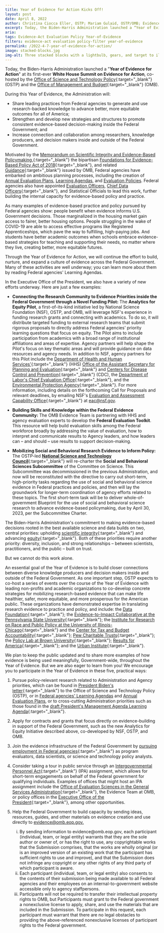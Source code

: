 ```yaml
---
title: Year of Evidence for Action Kicks Off!
layout: post
date: April 8, 2022
author: Christina Ciocca Eller, OSTP; Mariam Gulaid, OSTP/OMB; Evidence Team, OMB
excerpt: Today, the Biden-Harris Administration launched a “Year of Evidence for Action” at its first-ever White House Summit on Evidence for Action, co-hosted by the Office of Science and Technology Policy (OSTP) and the Office of Management and Budget (OMB). 
aria: 
tags: Evidence-Act Evaluation Policy Year-of-Evidence
filters: evidence-act evaluation policy-filter year-of-evidence
permalink: /2022-4-7-year-of-evidence-for-action/
image: stacked-blocks.jpg
img-alt: Three stacked blocks with a lightbulb, gears, and target to illustrate ideas leading to action.
---
```


Today, the Biden-Harris Administration launched a &quot;**Year of Evidence for Action**&quot; at its first-ever **White House Summit on Evidence for Action**, co-hosted by the [Office of Science and Technology Policy](https://www.whitehouse.gov/ostp){:target="_blank"} (OSTP) and the [Office of Management and Budget](https://www.whitehouse.gov/omb){:target="_blank"} (OMB).

During this Year of Evidence, the Administration will:

- Share leading practices from Federal agencies to generate and use research-backed knowledge to advance better, more equitable outcomes for all of America;
- Strengthen and develop new strategies and structures to promote consistent evidence-based decision-making inside the Federal Government; and
- Increase connection and collaboration among researchers, knowledge producers, and decision makers inside and outside of the Federal Government.

Motivated by the [Memorandum on Scientific Integrity and Evidence-Based Policymaking,](https://www.whitehouse.gov/briefing-room/presidential-actions/2021/01/27/memorandum-on-restoring-trust-in-government-through-scientific-integrity-and-evidence-based-policymaking/){:target="_blank"} the bipartisan [Foundations for Evidence-Based Policy Act of 2018](https://www.congress.gov/bill/115th-congress/house-bill/4174){:target="_blank"}, and related [Guidance](https://www.whitehouse.gov/wp-content/uploads/2021/06/M-21-27.pdf){:target="_blank"} issued by OMB, Federal agencies have embarked on ambitious planning processes, including the creation of [Annual Evaluation Plans]({{site.baseurl}}/evidence-plans/annual-evaluation-plan/), [Learning Agendas]({{site.baseurl}}/evidence-plans/learning-agenda/), and [Evaluation Policies]({{site.baseurl}}/evidence-plans/evaluation-policies/). Federal agencies also have appointed [Evaluation Officers]({{site.baseurl}}/evaluation-officer-council/#members), [Chief Data Officers](https://www.cdo.gov/){:target="_blank"}, and Statistical Officials to lead this work, further building the internal capacity for evidence-based policy and practice.

As many examples of evidence-based practice and policy pursued by Federal agencies show: people benefit when evidence informs U.S. Government decisions. Those marginalized in the housing market gain access to fairer, better housing options. People struggling in the wake of COVID-19 are able to access effective programs like Registered Apprenticeships, which pave the way to fulfilling, high-paying jobs. And students have better academic outcomes when schools embrace evidence-based strategies for teaching and supporting their needs, no matter where they live, creating better, more equitable futures.

Through the Year of Evidence for Action, we will continue the effort to build, nurture, and expand a culture of evidence across the Federal Government. Many of these activities are well underway; you can learn more about them by reading Federal agencies&#39; Learning Agendas.

In the Executive Office of the President, we also have a variety of new efforts underway. Here are just a few examples:

- **Connecting the Research Community to Evidence Priorities inside the Federal Government through a Novel Funding Pilot:** The **Analytics for Equity Pilot**, a first-of-its-kind initiative led by National Science Foundation (NSF), OSTP, and OMB, will leverage NSF&#39;s experience in funding research grants and connecting with academics. To do so, it will distribute targeted funding to external research teams that submit rigorous proposals to directly address Federal agencies&#39; priority learning questions that focus on equity. The Pilot aims to include participation from academics with a broad range of institutional affiliations and areas of expertise. Agency partners will help shape the Pilot&#39;s focus on key thematic areas and will provide guidance on data resources and agency needs. In addition to NSF, agency partners for this Pilot include the [Department of Health and Human Services&#39;](https://www.hhs.gov/){:target="_blank"} (HHS) [Office of the Assistant Secretary for Planning and Evaluation](https://aspe.hhs.gov/){:target="_blank"} and [Centers for Disease Control and Prevention](https://www.cdc.gov/){:target="_blank"} (CDC), the [Department of Labor&#39;s Chief Evaluation Office](https://www.dol.gov/agencies/oasp/evaluation){:target="_blank"}, and the [Environmental Protection Agency](https://www.epa.gov/){:target="_blank"}. For more information, including details on the forthcoming Call for Proposals and relevant deadlines, by emailing NSF&#39;s [Evaluation and Assessment Capability Office](https://nsf.gov/od/oia/eac/){:target="_blank"} at [eac@nsf.gov](mailto:eac@nsf.gov).

- **Building Skills and Knowledge within the Federal Evidence Community:** The OMB Evidence Team is partnering with HHS and agency evaluation experts to develop the **Federal Evaluation Toolkit**. This resource will help build evaluation skills among the Federal workforce broadly by addressing the value of evaluation, how to interpret and communicate results to Agency leaders, and how leaders can – and should – use results to support decision-making.

- **Mobilizing Social and Behavioral Research Evidence to Inform Policy:** The OSTP-led [**National Science and Technology Council**](https://www.whitehouse.gov/ostp/nstc/){:target="_blank"} will re-charter the **Social and Behavioral Sciences Subcommittee** of the Committee on Science. This Subcommittee was decommissioned in the previous Administration, and now will be reconstituted with the directive to carry out short-term, high-priority tasks regarding the use of social and behavioral science evidence in Federal practices and policies, and then will lay the groundwork for longer-term coordination of agency efforts related to these topics. The first short-term task will be to deliver whole-of-government Blueprint for the use of social and behavioral science research to advance evidence-based policymaking, due by April 30, 2023, per the Subcommittee Charter.

The Biden-Harris Administration&#39;s commitment to making evidence-based decisions rooted in the best available science and data builds on two, central priorities: upholding [scientific integrity](https://www.whitehouse.gov/wp-content/uploads/2022/01/01-22-Protecting_the_Integrity_of_Government_Science.pdf){:target="_blank"} and advancing [equity](https://www.whitehouse.gov/briefing-room/presidential-actions/2021/01/20/executive-order-advancing-racial-equity-and-support-for-underserved-communities-through-the-federal-government/){:target="_blank"}. Both of these priorities require another priority: diversity, inclusion, and strong relationships – between scientists, practitioners, and the public – built on trust.

But we cannot do this work alone.

An essential goal of the Year of Evidence is to build closer connections between diverse knowledge producers and decision makers inside and outside of the Federal Government. As one important step, OSTP expects to co-host a series of events over the course of the Year of Evidence with leading non-profits and academic organizations to co-develop concrete strategies for mobilizing research-based evidence that can make life healthier, safer, more equitable, and more prosperous for the American public. These organizations have demonstrated expertise in translating research evidence to practice and policy, and include: the [Data Foundation](https://www.datafoundation.org/){:target="_blank"}; the [Evidence-to-Impact Collaborative at the Pennsylvania State University](https://evidence2impact.psu.edu/){:target="_blank"}; the [Institute for Research on Race and Public Policy at the University of Illinois-Chicago](https://irrpp.uic.edu/){:target="_blank"} and the [Center for Tax and Budget Accountability](https://www.ctbaonline.org/){:target="_blank"}; [Pew Charitable Trusts](https://www.pewtrusts.org/){:target="_blank"}; the [Policy Lab at Brown University](https://thepolicylab.brown.edu/){:target="_blank"}; [Results for America](https://results4america.org/){:target="_blank"}; and the [Urban Institute](https://www.urban.org/){:target="_blank"}.

We plan to keep the public updated and to share more examples of how evidence is being used meaningfully, Government-wide, throughout the Year of Evidence. But we are also eager to learn from you! We encourage you to participate in the Year of Evidence in these five, practical ways:

1. Pursue policy-relevant research related to Administration and Agency priorities, which can be found in [President Biden&#39;s letter](https://www.whitehouse.gov/briefing-room/statements-releases/2021/01/20/a-letter-to-dr-eric-s-lander-the-presidents-science-advisor-and-nominee-as-director-of-the-office-of-science-and-technology-policy/){:target="_blank"} to the Office of Science and Technology Policy (OSTP), or in [Federal agencies&#39; Learning Agendas]({{site.baseurl}}/evidence-plans/learning-agenda/) and [Annual Evaluation Plans]({{site.baseurl}}/evidence-plans/annual-evaluation-plan/), or to cross-cutting Administration priorities such as those found in the [draft President&#39;s Management Agenda Learning Agenda](https://www.performance.gov/pma/learning-agenda/){:target="_blank"}.

2. Apply for contracts and grants that focus directly on evidence-building in support of the Federal Government, such as the new Analytics for Equity Initiative described above, co-developed by NSF, OSTP, and OMB.

3. Join the evidence infrastructure of the Federal Government by [pursuing employment in Federal agencies](https://www.usajobs.gov/){:target="_blank"} as program evaluators, data scientists, or science and technology policy analysts.

4. Consider taking a tour in public service through an [Intergovernmental Personnel Act](https://www.opm.gov/policy-data-oversight/hiring-information/intergovernment-personnel-act/){:target="_blank"} (IPA) assignment, which allows for short-term engagements on behalf of the Federal government for qualifying individuals. Examples of offices that might host an IPA assignment include the [Office of Evaluation Sciences in the General Services Administration](https://oes.gsa.gov/opps/){:target="_blank"}, the Evidence Team at OMB, or policy offices in the [Executive Office of the President](https://www.whitehouse.gov/administration/executive-office-of-the-president/){:target="_blank"}, among other opportunities.

5. Help the Federal Government to build capacity by sending ideas, resources, guides, and other materials on evidence creation and use directly to [evidence@omb.eop.gov.](mailto:evidence@omb.eop.gov)
    <ul style="list-style-type: lower-roman;">
    <li>By sending information to evidence@omb.eop.gov, each participant (individual, team, or legal entity) warrants that they are the sole author or owner of, or has the right to use, any copyrightable works that the Submission comprises, that the works are wholly original (or is an improved version of an existing work that the participant has sufficient rights to use and improve), and that the Submission does not infringe any copyright or any other rights of any third party of which participant is aware.</li>
    <li>Each participant (individual, team, or legal entity) also consents to the contents of their submission being made available to all Federal agencies and their employees on an internal-to-government website accessible only to agency staffpersons.</li>
    <li>Participants will not be required to transfer their intellectual property rights to OMB, but Participants must grant to the Federal government a nonexclusive license to apply, share, and use the materials that are included in the Submission. To participate in this request, each participant must warrant that there are no legal obstacles to providing the above-referenced nonexclusive licenses of participant rights to the Federal government.</li>
    </ul>


